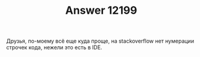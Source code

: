 ﻿---
title: "Answer 12199"
se.owner.user_id: 525272
se.owner.display_name: "SALUTE"
se.owner.link: "https://ru.meta.stackoverflow.com/users/525272/salute"
se.answer_id: 12199
se.question_id: 12162
se.post_type: answer
se.is_accepted: False
---
<p>Друзья, по-моему всё еще куда проще, на stackoverflow нет нумерации строчек кода, нежели это есть в IDE.</p>
